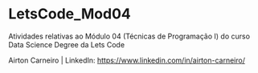 # LetsCode_Mod04
Atividades relativas ao Módulo 04 (Técnicas de Programação I) do curso Data Science Degree da Lets Code

Airton Carneiro | LinkedIn: https://www.linkedin.com/in/airton-carneiro/
